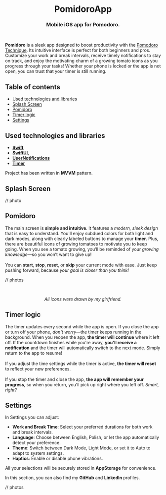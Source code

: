 <h1 align="center">
PomidoroApp
</h1>
<h3 align="center">
Mobile iOS app for Pomodoro.
</h3>
<br>


**Pomidoro** is a sleek app designed to boost productivity with the [Pomodoro Technique](https://en.wikipedia.org/wiki/Pomodoro_Technique). Its intuitive interface is perfect for both beginners and pros. Customize your work and break intervals, receive timely notifications to stay on track, and enjoy the motivating charm of a growing tomato icons as you progress through your tasks! Whether your phone is locked or the app is not open, you can trust that your timer is still running.





## Table of contents 
- [Used technologies and libraries](https://github.com/VrickPL/PomidoroApp/tree/feature/readme?tab=readme-ov-file#used-technologies-and-libraries)
- [Splash Screen](https://github.com/VrickPL/PomidoroApp/tree/feature/readme?tab=readme-ov-file#splash-screen)
- [Pomidoro](https://github.com/VrickPL/PomidoroApp/tree/feature/readme?tab=readme-ov-file#pomidoro)
- [Timer logic](https://github.com/VrickPL/PomidoroApp/tree/feature/readme?tab=readme-ov-file#timer-logic)
- [Settings](https://github.com/VrickPL/PomidoroApp/tree/feature/readme?tab=readme-ov-file#settings)





## Used technologies and libraries
- **[Swift](https://www.swift.org/documentation/)**,  
- **[SwiftUI](https://developer.apple.com/tutorials/swiftui)**,
- **[UserNotifications](https://developer.apple.com/documentation/usernotifications/)**
- **[Timer](https://developer.apple.com/documentation/foundation/timer)**

Project has been written in **MVVM** pattern.





## Splash Screen
// photo






## Pomidoro
The main screen is **simple and intuitive**. It features a *modern, sleek design* that is easy to understand. You'll enjoy subdued colors for both light and dark modes, along with clearly labeled buttons to manage your **timer**. Plus, there are beautiful icons of growing tomatoes to motivate you to keep going. When you see a tomato growing, you’ll be reminded of your *growing knowledge*—so you won’t want to give up!
<br>
<br>
You can **start**, **stop**, **reset**, or **skip** your current mode with ease. Just keep pushing forward, because *your goal is closer than you think!*


// photos

<br>
<p align="center"><i>All icons were drawn by my girlfriend.</i></p>

## Timer logic
The timer updates every second while the app is open. If you close the app or turn off your phone, *don't worry*—the timer keeps running in the background. When you reopen the app, **the timer will continue** where it left off. If the countdown finishes while you're away, **you'll receive a notification** and the timer will automatically switch to the next mode. Simply return to the app to resume!
<br>
<br>
If you adjust the time settings while the timer is active, **the timer will reset** to reflect your new preferences.
<br>
<br>
If you stop the timer and close the app, **the app will remember your progress**, so when you return, you'll pick up right where you left off. *Smart, right?*





## Settings
In Settings you can adjust:
- **Work and Break Time**: Select your preferred durations for both work and break intervals.
- **Language**: Choose between English, Polish, or let the app automatically detect your preference.
- **Theme**: Switch between Dark Mode, Light Mode, or set it to Auto to adapt to system settings.
- **Haptics**: Enable or disable phone vibrations.

All your selections will be securely stored in **AppStorage** for convenience.

In this section, you can also find my **GitHub** and **LinkedIn** profiles. 


// photos
